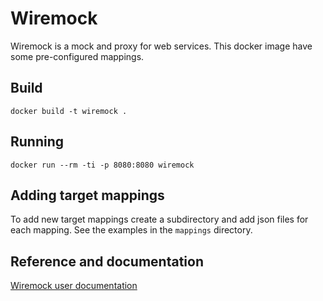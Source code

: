 Wiremock
========

Wiremock is a mock and proxy for web services. This docker image have some pre-configured mappings.

## Build
```shell
docker build -t wiremock .
```

## Running

```shell
docker run --rm -ti -p 8080:8080 wiremock
```

## Adding target mappings

To add new target mappings create a subdirectory and add json files for each mapping. See the examples in the ```mappings``` directory.

## Reference and documentation

[Wiremock user documentation](http://wiremock.org/docs/)
